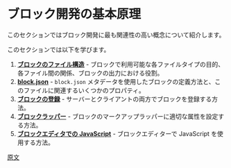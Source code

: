 <!-- 
# Fundamentals of Block Development
 -->
# ブロック開発の基本原理

<!-- 
This section provides an introduction to the most relevant concepts in Block Development.
 -->
このセクションではブロック開発に最も関連性の高い概念について紹介します。

<!-- 
In this section, you will learn:
 -->
このセクションでは以下を学びます。

<!-- 
1. [**File structure of a block**](https://developer.wordpress.org/block-editor/getting-started/fundamentals/file-structure-of-a-block) - The purpose of each one of the types of files available for a block, the relationships between them, and their role in the output of the block.
1. [**`block.json`**](https://developer.wordpress.org/block-editor/getting-started/fundamentals/block-json) - How a block is defined using its `block.json` metadata and some relevant properties of this file.
1. [**Registration of a block**](https://developer.wordpress.org/block-editor/getting-started/fundamentals/registration-of-a-block) - How a block is registered in both the server and the client.
1. [**Block wrapper**](https://developer.wordpress.org/block-editor/getting-started/fundamentals/block-wrapper) - How to set proper attributes to the block's markup wrapper.
1. [**Javascript in the Block Editor**](https://developer.wordpress.org/block-editor/getting-started/fundamentals/javascript-in-the-block-editor) - How to work with Javascript for the Block Editor.
 -->
1. [**ブロックのファイル構造**](https://ja.wordpress.org/team/handbook/block-editor/getting-started/fundamentals/file-structure-of-a-block) - ブロックで利用可能な各ファイルタイプの目的、各ファイル間の関係、ブロックの出力における役割。
1. [**block.json**](https://ja.wordpress.org/team/handbook/block-editor/getting-started/fundamentals/block-json) - `block.json` メタデータを使用したブロックの定義方法と、このファイルに関連するいくつかのプロパティ。
1. [**ブロックの登録**](https://ja.wordpress.org/team/handbook/block-editor/getting-started/fundamentals/registration-of-a-block) - サーバーとクライアントの両方でブロックを登録する方法。
1. [**ブロックラッパー**](https://ja.wordpress.org/team/handbook/block-editor/getting-started/fundamentals/block-wrapper) - ブロックのマークアップラッパーに適切な属性を設定する方法。
1. [**ブロックエディタでの JavaScript**](https://ja.wordpress.org/team/handbook/block-editor/getting-started/fundamentals/javascript-in-the-block-editor) - ブロックエディターで JavaScript を使用する方法。

[原文](https://github.com/WordPress/gutenberg/blob/trunk/docs/getting-started/fundamentals/README.md)